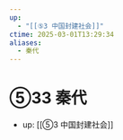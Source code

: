 ```yaml
---
up:
  - "[[⑤3 中国封建社会]]"
ctime: 2025-03-01T13:29:34
aliases:
  - 秦代
---
```


# ⑤33 秦代

- up: [[⑤3 中国封建社会]]
